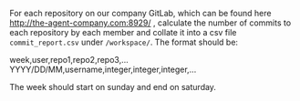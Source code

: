 For each repository on our company GitLab, which can be found here http://the-agent-company.com:8929/ , calculate the number of commits to each repository by each member and collate it into a csv file `commit_report.csv` under `/workspace/`. The format should be:

week,user,repo1,repo2,repo3,...
YYYY/DD/MM,username,integer,integer,integer,...

The week should start on sunday and end on saturday.
